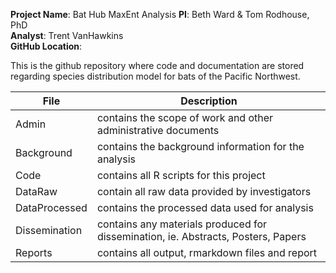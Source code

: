 **Project Name**: Bat Hub MaxEnt Analysis 
**PI**: Beth Ward & Tom Rodhouse, PhD  
**Analyst**: Trent VanHawkins   
**GitHub Location**:   

This is the github repository where code and documentation are stored regarding species distribution model for bats of the Pacific Northwest. 

File | Description
---|----------------------------------------------------------
Admin | contains the scope of work and other administrative documents
Background | contains the background information for the analysis
Code | contains all R scripts for this project
DataRaw | contain all raw data provided by investigators
DataProcessed | contains the processed data used for analysis
Dissemination | contains any materials produced for dissemination, ie. Abstracts, Posters, Papers
Reports | contains all output, rmarkdown files and report